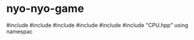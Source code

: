 # nyo-nyo-game
#include <iostream>
#include <ctime>
#include <cstdlib>
#include <iomanip>
#include <fstream>
#include "CPU.hpp"
using namespac

